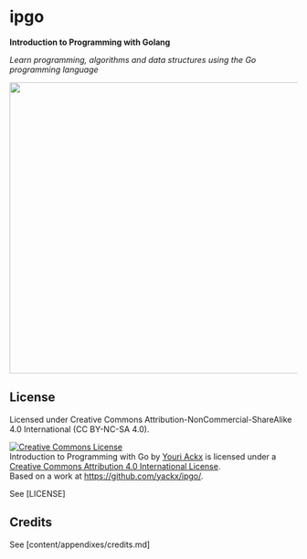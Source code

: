 # ipgo

**Introduction to Programming with Golang**

_Learn programming, algorithms and data structures using the Go programming language_

<img src="https://github.com/yackx/ipgo/content/cover.png" width="510">

## License

Licensed under Creative Commons Attribution-NonCommercial-ShareAlike 4.0 International (CC BY-NC-SA 4.0).

<a rel="license" href="http://creativecommons.org/licenses/by/4.0/"><img alt="Creative Commons License" style="border-width:0" src="https://i.creativecommons.org/l/by/4.0/88x31.png" /></a><br /><span xmlns:dct="http://purl.org/dc/terms/" href="http://purl.org/dc/dcmitype/Text" property="dct:title" rel="dct:type">Introduction to Programming with Go</span> by <a xmlns:cc="http://creativecommons.org/ns#" href="https://sugoi.be/" property="cc:attributionName" rel="cc:attributionURL">Youri Ackx</a> is licensed under a <a rel="license" href="http://creativecommons.org/licenses/by/4.0/">Creative Commons Attribution 4.0 International License</a>.<br />Based on a work at <a xmlns:dct="http://purl.org/dc/terms/" href="https://github.com/yackx/ipgo/" rel="dct:source">https://github.com/yackx/ipgo/</a>.

See [LICENSE]

## Credits

See [content/appendixes/credits.md]
